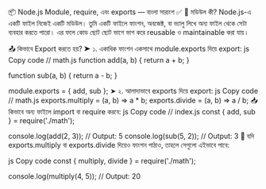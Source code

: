 📦 Node.js Module, require, এবং exports — বাংলা সারাংশ ✅
🧠 মডিউল কী?
Node.js-এ একটি ফাইল নিজেই একটি মডিউল। তুমি একটি ফাইলে ফাংশন, অবজেক্ট, বা ভ্যালু লিখে অন্য ফাইল থেকে সেটা ব্যবহার করতে পারো। এর ফলে কোড ছোট ছোট ভাগে ভাগ করে reusable ও maintainable করা যায়।

📤 কিভাবে Export করতে হয়?
➤ ১. একাধিক ফাংশন একসাথে module.exports দিয়ে export:
js
Copy code
// math.js
function add(a, b) {
  return a + b;
}

function sub(a, b) {
  return a - b;
}

module.exports = { add, sub };
➤ ২. আলাদাভাবে exports দিয়ে export:
js
Copy code
// math.js
exports.multiply = (a, b) => a * b;
exports.divide = (a, b) => a / b;
📥 কিভাবে অন্য ফাইলে import বা require করবে:
js
Copy code
// index.js
const { add, sub } = require('./math');

console.log(add(2, 3)); // Output: 5
console.log(sub(5, 2)); // Output: 3
🔁 যদি exports.multiply বা exports.divide দিয়েও ফাংশন পাঠাও, তাহলে সেগুলো এইভাবে পাবে:

js
Copy code
const { multiply, divide } = require('./math');

console.log(multiply(4, 5)); // Output: 20
